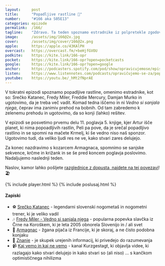```yaml
---
layout: 	post
title:  	"Popadljive rastline 🌿"
number: 	"#166 aka S05E13"
categories:	epizode
permalink:	/166/
tagline: 	"Zdravo. Ta teden spoznamo estradnike iz polpretekle zgodovine in popadljive rastline. Ne pozabimo niti na krčmo in kozarec grenkega."
image:		/assets/img/166@2x.jpg
cover:		/assets/img/cover/166@2x.png
apple:		https://apple.co/43KAlPH
overcast:	https://overcast.fm/+beHjfGVOU
podkite:	https://kite.link/166-opr
pocket:		https://kite.link/166-opr?open=pocketcasts
google:		https://kite.link/166-opr?open=google
anchor:		https://podcasters.spotify.com/pod/show/opravicujemose/episodes/Popadljive-rastline-e27i5uv
listen:		https://www.listennotes.com/podcasts/opravičujemo-se-za/popadljive-rastline-73TjykgP4Ep/embed/
youtube:	https://youtu.be/_hMt2fNprAE
---
```


V tokratni epizodi spoznamo popadljive rastline, omenimo estradnike, kot so: Srečko Katanec, Fredy Miler, Freddie Mercury, Damjan Murko in ugotovimo, da je treba več vadit. Komad tedna iščemo in ni *Vedno si sanjala njega*, čeprav ima zanimiv prehod na bobnih. Od tam zabredemo k zelenemu prehodu in ugotovimo, da so konji (lahko) rešitev.

V epizodi se posvetimo prvemu delu 11. poglavja 5. knjige, kjer Artur išče planet, ki nima popoadljivih rastlin, Peli pa pove, da je srečal popadljivo rastlino in se spomni na mačete Krmelj, ki še vedno niso naš sponzor. Ugotovimo tudi, da veliko ljudi res ne ve, kako stvari zares delujejo. 

Za konec nazdravimo s kozarcem Armagnaca, spomnimo se sanjske sekvence, krčme in križank in se še pred koncem poglavja poslovimo. Nadaljujemo naslednji teden. 

Naslov, kamor lahko pošljete [razglednice z dopusta, najdete na tej povezavi](https://opravicujemo.se/163/)! 🏖️

{% include player.html %}
{% include poslusaj.html %}

<!--break-->

#### Zapiski

- ⚽️ [Srečko Katanec](https://en.wikipedia.org/wiki/Sre%C4%8Dko_Katanec) - legendarni slovenski nogometaš in nogometni trener, ki je veliko vadil
- 🎶 [Fredy Miler - Vedno si sanjala njega](https://www.youtube.com/watch?v=5xUdGwh0pyA) - popularna popevka slavčka iz  Črne na Koroškem, ki je leta 2005 obnorela Slovenijo in / ali svet
- 🥃 [Armagnac](https://en.wikipedia.org/wiki/Armagnac) - žgana pijača iz Francije, ki je skoraj, a ne čisto podobna konjaku
- 🧪 [Znanje](https://sl.wikipedia.org/wiki/Znanje) - je skupek urejenih informacij, ki privedejo do razumevanja
- 📹 [Kaj vemo in kaj ne vemo](https://www.youtube.com/@kurzgesagt) - kanal Kurzgestagt, ki objavlja videe, ki razlagajo kako stvari delujejo in kako stvari so (ali niso) ... s kančkom optimističnega nihilizma